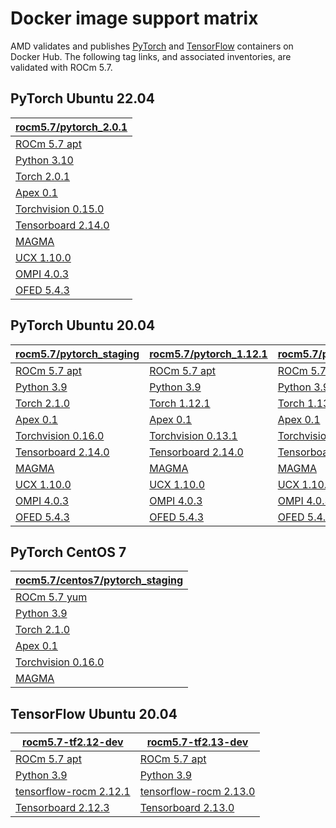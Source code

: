 # Docker image support matrix

AMD validates and publishes
[PyTorch](https://hub.docker.com/r/rocm/pytorch) and
[TensorFlow](https://hub.docker.com/r/rocm/tensorflow) containers on
Docker Hub. The following tag links, and associated inventories, are validated
with ROCm 5.7.

## PyTorch Ubuntu 22.04

| [rocm5.7/pytorch_2.0.1] |
| ----------------------------------- |
| [ROCm 5.7 apt]                      |
| [Python 3.10]                       |
| [Torch 2.0.1]                       |
| [Apex 0.1]                          |
| [Torchvision 0.15.0]                |
| [Tensorboard 2.14.0]                |
| [MAGMA]                             |
| [UCX 1.10.0]                        |
| [OMPI 4.0.3]                        |
| [OFED 5.4.3]                        |

## PyTorch Ubuntu 20.04

| [rocm5.7/pytorch_staging] | [rocm5.7/pytorch_1.12.1] | [rocm5.7/pytorch_1.13.1] | [rocm5.7/pytorch_2.0.1] |
| ------------------------- | ------------------------ | ------------------------ | ----------------------- |
| [ROCm 5.7 apt]            | [ROCm 5.7 apt]           | [ROCm 5.7 apt]           | [ROCm 5.7 apt]          |
| [Python 3.9]              | [Python 3.9]             | [Python 3.9]             | [Python 3.9]            |
| [Torch 2.1.0]             | [Torch 1.12.1]           | [Torch 1.13.1]           | [Torch 2.0.1]           |
| [Apex 0.1]                | [Apex 0.1]               | [Apex 0.1]               | [Apex 0.1]              |
| [Torchvision 0.16.0]      | [Torchvision 0.13.1]     | [Torchvision 0.14.0]     | [Torchvision 0.15.2]    |
| [Tensorboard 2.14.0]      | [Tensorboard 2.14.0]     | [Tensorboard 2.12.0]     | [Tensorboard 2.14.0]    |
| [MAGMA]                   | [MAGMA]                  | [MAGMA]                  | [MAGMA]                 |
| [UCX 1.10.0]              | [UCX 1.10.0]             | [UCX 1.10.0]             | [UCX 1.10.0]            |
| [OMPI 4.0.3]              | [OMPI 4.0.3]             | [OMPI 4.0.3]             | [OMPI 4.0.3]            |
| [OFED 5.4.3]              | [OFED 5.4.3]             | [OFED 5.4.3]             | [OFED 5.4.3]            |

## PyTorch CentOS 7

| [rocm5.7/centos7/pytorch_staging] |
| --------------------------------- |
| [ROCm 5.7 yum]                    |
| [Python 3.9]                      |
| [Torch 2.1.0]                     |
| [Apex 0.1]                        |
| [Torchvision 0.16.0]              |
| [MAGMA]                           |

## TensorFlow Ubuntu 20.04

| [rocm5.7-tf2.12-dev]     | [rocm5.7-tf2.13-dev]     |
| ------------------------ | ------------------------ |
| [ROCm 5.7 apt]           | [ROCm 5.7 apt]           |
| [Python 3.9]             | [Python 3.9]             |
| [tensorflow-rocm 2.12.1] | [tensorflow-rocm 2.13.0] |
| [Tensorboard 2.12.3]     | [Tensorboard 2.13.0]     |

[Apex 0.1]: https://github.com/ROCmSoftwarePlatform/apex/tree/v0.1
[MAGMA]: https://bitbucket.org/icl/magma/src/master/
[OFED 5.4.3]: https://content.mellanox.com/ofed/MLNX_OFED-5.3-1.0.5.0/MLNX_OFED_LINUX-5.3-1.0.5.0-ubuntu20.04-x86_64.tgz
[OMPI 4.0.3]: https://github.com/open-mpi/ompi/tree/v4.0.3
[Python 3.10]: https://www.python.org/downloads/release/python-31013/
[Python 3.9]: https://www.python.org/downloads/release/python-3918/
[ROCm 5.7 apt]: https://repo.radeon.com/rocm/apt/5.7/
[ROCm 5.7 yum]: https://repo.radeon.com/rocm/yum/5.7/
[Tensorboard 2.12.0]: https://github.com/tensorflow/tensorboard/tree/2.12.0
[Tensorboard 2.12.3]: https://github.com/tensorflow/tensorboard/tree/2.12
[Tensorboard 2.13.0]: https://github.com/tensorflow/tensorboard/tree/2.13
[Tensorboard 2.14.0]: https://github.com/tensorflow/tensorboard/tree/2.14
[Torch 1.12.1]: https://github.com/ROCmSoftwarePlatform/pytorch/tree/release/1.12
[Torch 1.13.1]: https://github.com/ROCmSoftwarePlatform/pytorch/tree/release/1.13
[Torch 2.0.1]: https://github.com/ROCmSoftwarePlatform/pytorch/tree/release/2.0
[Torch 2.1.0]: https://github.com/ROCmSoftwarePlatform/pytorch/tree/rocm5.7_internal_testing
[Torchvision 0.13.1]: https://github.com/pytorch/vision/tree/v0.13.1
[Torchvision 0.14.0]: https://github.com/pytorch/vision/tree/v0.14.0
[Torchvision 0.15.0]: https://github.com/pytorch/vision/tree/release/0.15
[Torchvision 0.15.2]: https://github.com/pytorch/vision/tree/release/0.15
[Torchvision 0.16.0]: https://github.com/pytorch/vision/tree/release/0.16
[UCX 1.10.0]: https://github.com/openucx/ucx/tree/v1.10.0
[rocm5.7/centos7/pytorch_staging]: https://hub.docker.com/layers/rocm/pytorch/rocm5.7_centos7_py3.9_pytorch_staging/images/sha256-92240cdf0b4aa7afa76fc78be995caa19ee9c54b5c9f1683bdcac28cedb58d2b
[rocm5.7/pytorch_1.12.1]: https://hub.docker.com/layers/rocm/pytorch/rocm5.7_ubuntu20.04_py3.9_pytorch_1.12.1/images/sha256-e67db9373c045a7b6defd43cc3d067e7d49fd5d380f3f8582d2fb219c1756e1f
[rocm5.7/pytorch_1.13.1]: https://hub.docker.com/layers/rocm/pytorch/rocm5.7_ubuntu20.04_py3.9_pytorch_1.13.1/images/sha256-ed99d159026093d2aaf5c48c1e4b0911508773430377051372733f75c340a4c1
[rocm5.7/pytorch_2.0.1]: https://hub.docker.com/layers/rocm/pytorch/rocm5.7_ubuntu20.04_py3.9_pytorch_2.0.1/images/sha256-4dd86046e5f777f53ae40a75ecfc76a5e819f01f3b2d40eacbb2db95c2f971d4
[rocm5.7/pytorch_staging]: https://hub.docker.com/layers/rocm/pytorch/rocm5.7_ubuntu20.04_py3.9_pytorch_2.0.1/images/sha256-4dd86046e5f777f53ae40a75ecfc76a5e819f01f3b2d40eacbb2db95c2f971d4
[rocm5.7/pytorch_2.0.1]: https://hub.docker.com/layers/rocm/pytorch/rocm5.7_ubuntu22.04_py3.10_pytorch_2.0.1/images/sha256-21df283b1712f3d73884b9bc4733919374344ceacb694e8fbc2c50bdd3e767ee
[rocm5.7-tf2.12-dev]: https://hub.docker.com/layers/rocm/tensorflow/rocm5.7-tf2.12-dev/images/sha256-e0ac4d49122702e5167175acaeb98a79b9500f585d5e74df18facf6b52ce3e59
[rocm5.7-tf2.13-dev]: https://hub.docker.com/layers/rocm/tensorflow/rocm5.7-tf2.13-dev/images/sha256-6f995539eebc062aac2b53db40e2b545192d8b032d0deada8c24c6651a7ac332
[tensorflow-rocm 2.12.1]: https://pypi.org/project/tensorflow-rocm/2.12.1.570/
[tensorflow-rocm 2.13.0]: https://pypi.org/project/tensorflow-rocm/2.13.0.570/
